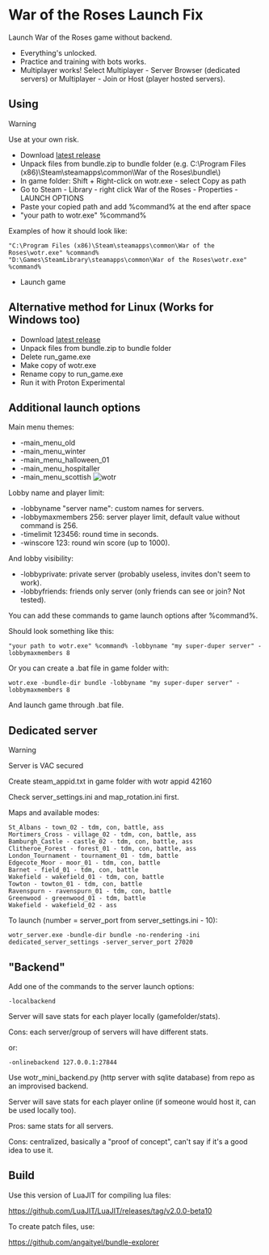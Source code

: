 # War of the Roses Launch Fix
Launch War of the Roses game without backend.
- Everything's unlocked.
- Practice and training with bots works.
- Multiplayer works! Select Multiplayer - Server Browser (dedicated servers) or Multiplayer - Join or Host (player hosted servers).
## Using
> [!WARNING]
> Use at your own risk.
- Download [latest release](https://github.com/angaityel/wotr-re/releases)
- Unpack files from bundle.zip to bundle folder (e.g. C:\Program Files (x86)\Steam\steamapps\common\War of the Roses\bundle\\)
- In game folder: Shift + Right-click on wotr.exe - select Copy as path
- Go to Steam - Library - right click War of the Roses - Properties - LAUNCH OPTIONS
- Paste your copied path and add %command% at the end after space
- "your path to wotr.exe" %command%

Examples of how it should look like:
```
"C:\Program Files (x86)\Steam\steamapps\common\War of the Roses\wotr.exe" %command%
"D:\Games\SteamLibrary\steamapps\common\War of the Roses\wotr.exe" %command%
```
- Launch game
## Alternative method for Linux (Works for Windows too)

- Download [latest release](https://github.com/angaityel/wotr-re/releases)
- Unpack files from bundle.zip to bundle folder
- Delete run_game.exe
- Make copy of wotr.exe
- Rename copy to run_game.exe
- Run it with Proton Experimental

## Additional launch options

Main menu themes:
- -main_menu_old
- -main_menu_winter
- -main_menu_halloween_01
- -main_menu_hospitaller
- -main_menu_scottish
![wotr](https://github.com/user-attachments/assets/e076098a-2fa5-45fb-8148-43a46899a16a)

Lobby name and player limit:
- -lobbyname "server name": custom names for servers.
- -lobbymaxmembers 256: server player limit, default value without command is 256.
- -timelimit 123456: round time in seconds.
- -winscore 123: round win score (up to 1000).

And lobby visibility:
- -lobbyprivate: private server (probably useless, invites don't seem to work).
- -lobbyfriends: friends only server (only friends can see or join? Not tested).

You can add these commands to game launch options after %command%.

Should look something like this:
```
"your path to wotr.exe" %command% -lobbyname "my super-duper server" -lobbymaxmembers 8
```
Or you can create a .bat file in game folder with:
```
wotr.exe -bundle-dir bundle -lobbyname "my super-duper server" -lobbymaxmembers 8
```
And launch game through .bat file.
## Dedicated server
> [!WARNING]
> Server is VAC secured

Create steam_appid.txt in game folder with wotr appid 42160

Check server_settings.ini and map_rotation.ini first.

Maps and available modes:
```
St_Albans - town_02 - tdm, con, battle, ass
Mortimers_Cross - village_02 - tdm, con, battle, ass
Bamburgh_Castle - castle_02 - tdm, con, battle, ass
Clitheroe_Forest - forest_01 - tdm, con, battle, ass
London_Tournament - tournament_01 - tdm, battle
Edgecote_Moor - moor_01 - tdm, con, battle
Barnet - field_01 - tdm, con, battle
Wakefield - wakefield_01 - tdm, con, battle
Towton - towton_01 - tdm, con, battle
Ravenspurn - ravenspurn_01 - tdm, con, battle
Greenwood - greenwood_01 - tdm, battle
Wakefield - wakefield_02 - ass
```
To launch (number = server_port from server_settings.ini - 10):
```
wotr_server.exe -bundle-dir bundle -no-rendering -ini dedicated_server_settings -server_server_port 27020
```
## "Backend"
Add one of the commands to the server launch options:
```
-localbackend
```
Server will save stats for each player locally (gamefolder/stats). 

Cons: each server/group of servers will have different stats.

or:
```
-onlinebackend 127.0.0.1:27844
```
Use wotr_mini_backend.py (http server with sqlite database) from repo as an improvised backend.

Server will save stats for each player online (if someone would host it, can be used locally too).

Pros: same stats for all servers.

Cons: centralized, basically a "proof of concept", can't say if it's a good idea to use it.
## Build
Use this version of LuaJIT for compiling lua files:

https://github.com/LuaJIT/LuaJIT/releases/tag/v2.0.0-beta10

To create patch files, use:

https://github.com/angaityel/bundle-explorer
